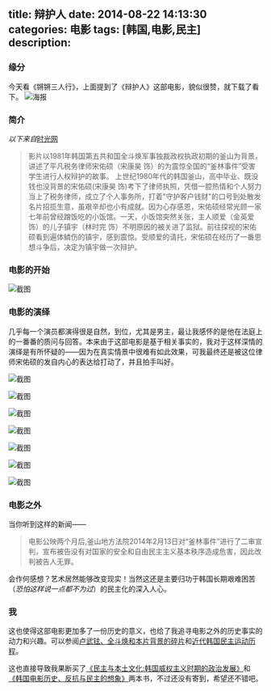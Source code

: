 title: 辩护人
date: 2014-08-22 14:13:30
categories: 电影
tags: [韩国,电影,民主]
description: 
---
### 缘分
今天看《锵锵三人行》，上面提到了《辩护人》这部电影，貌似很赞，就下载了看下。
![海报](http://luckypeng.qiniudn.com/辩护人-辩护人.jpg "来自豆瓣电影的海报" )
<!--more-->
### 简介
*以下来自*[时光网](http://movie.mtime.com/191742/plots.html)
>影片以1981年韩国第五共和国全斗焕军事独裁政权执政初期的釜山为背景，讲述了平凡税务律师宋佑硕（宋康昊 饰）的为震惊全国的“釜林事件”受害学生进行人权辩护的故事。
上世纪1980年代的韩国釜山，高中毕业、既没钱也没背景的宋佑硕(宋康昊 饰)考下了律师执照，凭借一腔热情和个人努力当上了税务律师，成立了个人事务所，打着"守护客户钱财"的口号到处散发名片招揽生意，虽艰辛却也小有成就。因为心存感恩，宋佑硕经常光顾一家七年前曾经蹭饭吃的小饭馆。一天，小饭馆突然关张，主人顺爱（金英爱 饰）的儿子镇宇（林时完 饰）不明原因的被关进了监狱。前往探视的宋佑硕看到遍体鳞伤的镇宇，感到震惊。受顺爱的请托，宋佑硕在经历了一番思想斗争后，决定为镇宇做一次辩护。    



### 电影的开始

![截图](http://luckypeng.qiniudn.com/辩护人-辩护人（特此声明）.png "电影截图")

### 电影的演绎

几乎每一个演员都演得很是自然，到位，尤其是男主，最让我感怀的是他在法庭上的一番番的质问与回答。本来由于这部电影是基于相关事实的，我对于这样深情的演绎是有所怀疑的——因为在真实情景中很难有如此效果，可我最终还是被这位律师宋佑硕的发自内心的表达给打动了，并且拍手叫好。

![截图](http://luckypeng.qiniudn.com/辩护人-法庭辩护1.png "电影截图")

![截图](http://luckypeng.qiniudn.com/辩护人-法庭辩护2.png "电影截图")

![截图](http://luckypeng.qiniudn.com/辩护人-法庭辩护3.png "电影截图")

![截图](http://luckypeng.qiniudn.com/辩护人-法庭辩护4.png "电影截图")

![截图](http://luckypeng.qiniudn.com/辩护人-法庭辩护5.png "电影截图")

![截图](http://luckypeng.qiniudn.com/辩护人-法庭辩护6.png "电影截图")

![截图](http://luckypeng.qiniudn.com/辩护人-法庭辩护7.png "电影截图")

### 电影之外

当你听到这样的新闻——

>电影公映两个月后,釜山地方法院2014年2月13日对“釜林事件”进行了二审宣判，宣布被告没有对国家的安全和自由民主主义基本秩序造成危害，因此改判被告人无罪。  



会作何感想？艺术居然能够改变现实！当然这还是主要归功于韩国长期艰难困苦（*恐怕这样说一点都不为过*）的民主化的深入人心。

### 我

这也使得这部电影更加多了一份历史的意义，也给了我追寻电影之外的历史事实的动力和兴趣。可以参阅[卢武铉、全斗焕和本片背景的碎片](http://movie.douban.com/review/6591022/)和[近代韩国民主运动历程](http://blog.sina.com.cn/s/blog_72bab883010108nd.html)。

这也直接导致我果断买了[《民主与本土文化:韩国威权主义时期的政治发展》](http://www.amazon.cn/gp/product/B0047BD9O2/ref=oh_details_o00_s00_i00?ie=UTF8&psc=1)和[《韩国电影历史、反抗与民主的想象》](http://www.amazon.cn/gp/product/B00G534Z0M/ref=oh_details_o00_s00_i01?ie=UTF8&psc=1)两本书，不过还没有寄到，希望还不错吧。